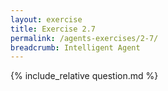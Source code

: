 ```yaml
---
layout: exercise
title: Exercise 2.7
permalink: /agents-exercises/2-7/
breadcrumb: Intelligent Agent
---
```


{% include_relative question.md %}
